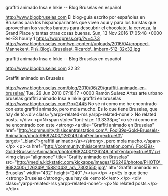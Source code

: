 graffiti animado Insa e Inkie -- Blog Bruselas en español

http://www.blogbruselas.com El blog-guía escrito por españoles en
Bruselas para los hispanoparlantes que viven aquí y para los turistas
que aprovechan los vuelos baratos para descubrir el chocolate, la
cerveza, la Grand Place y tantas otras cosas buenas. Sun, 13 Nov 2016
17:05:48 +0000 es-ES hourly 1 https://wordpress.org/?v=4.7.3
http://www.blogbruselas.com/wp-content/uploads/2016/04/cropped-Manneken\_Pis\_Blog\_Bruselas\_Ricardo\_Imbern-512-32x32.jpg

graffiti animado Insa e Inkie -- Blog Bruselas en español

http://www.blogbruselas.com 32 32

Graffiti animado en Bruselas

http://www.blogbruselas.com/blog/2010/06/29/graffiti-animado-en-bruselas/
Tue, 29 Jun 2010 07:18:17 +0000 Ramón Suárez Artes arte urbano bruselas
graffiti animado Insa e Inkie graffiti en bruselas
http://www.blogbruselas.com/?p=2445 No sé ni como me he encontrado con
este graffiti animado, pero mola mucho. Es lo que tiene Bruselas, que
hay de tó.\<div class=\'yarpp-related-rss yarpp-related-none\'\> No
related posts. \</div\> \<p\>N\<span style=\"font-size: 13.3333px;\"\>o
sé ni como me he encontrado con este \<strong\>\<a title=\"Graffiti
animado en Bruselas\"
href=\"http://community.thisiscentralstation.com/\_Fool39s-Gold-Brussels-Animation/photo/9682400/126249.html?enlarge=true\#\"
target=\"\_blank\"\>graffiti animado\</a\>\</strong\>, pero mola
mucho.\</span\>\</p\> \<p\>\<a
href=\"http://community.thisiscentralstation.com/\_Fool39s-Gold-Brussels-Animation/photo/9682400/126249.html?enlarge=true\#\"\>\<img
class=\"alignnone\" title=\"Grafity animado en Bruselas\"
src=\"http://media.kickstatic.com/kickapps/images/126249/photos/PHOTO\_9682400\_126249\_15881043\_ap\_730X550.jpg\"
alt=\"Graffiti animado en Bruselas\" width=\"432\" height=\"240\"
/\>\</a\>\</p\> \<p\>Es lo que tiene \<strong\>Bruselas\</strong\>, que
hay de \<em\>tó\</em\>.\</p\> \<div class=\'yarpp-related-rss
yarpp-related-none\'\> \<p\>No related posts.\</p\> \</div\>
